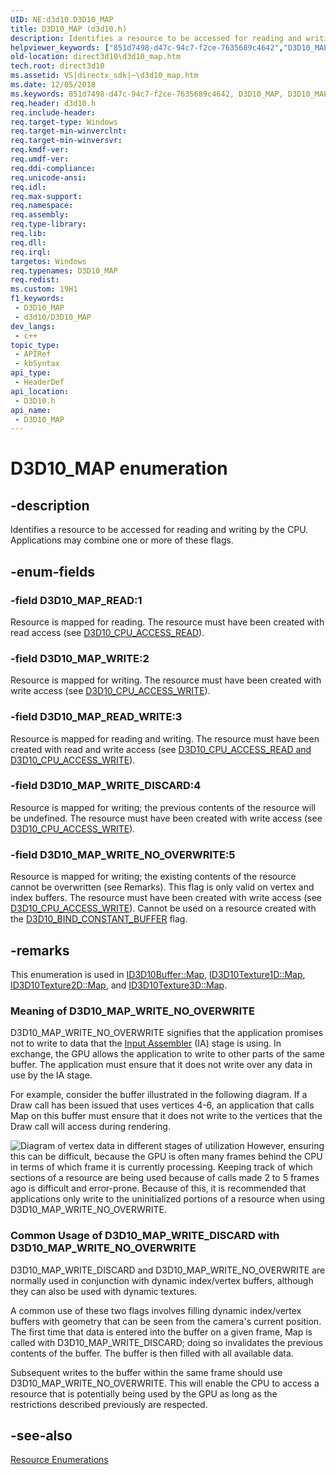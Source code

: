 ```yaml
---
UID: NE:d3d10.D3D10_MAP
title: D3D10_MAP (d3d10.h)
description: Identifies a resource to be accessed for reading and writing by the CPU. Applications may combine one or more of these flags.
helpviewer_keywords: ["851d7498-d47c-94c7-f2ce-7635689c4642","D3D10_MAP","D3D10_MAP enumeration [Direct3D 10]","D3D10_MAP_READ","D3D10_MAP_READ_WRITE","D3D10_MAP_WRITE","D3D10_MAP_WRITE_DISCARD","D3D10_MAP_WRITE_NO_OVERWRITE","d3d10/D3D10_MAP","d3d10/D3D10_MAP_READ","d3d10/D3D10_MAP_READ_WRITE","d3d10/D3D10_MAP_WRITE","d3d10/D3D10_MAP_WRITE_DISCARD","d3d10/D3D10_MAP_WRITE_NO_OVERWRITE","direct3d10.d3d10_map"]
old-location: direct3d10\d3d10_map.htm
tech.root: direct3d10
ms.assetid: VS|directx_sdk|~\d3d10_map.htm
ms.date: 12/05/2018
ms.keywords: 851d7498-d47c-94c7-f2ce-7635689c4642, D3D10_MAP, D3D10_MAP enumeration [Direct3D 10], D3D10_MAP_READ, D3D10_MAP_READ_WRITE, D3D10_MAP_WRITE, D3D10_MAP_WRITE_DISCARD, D3D10_MAP_WRITE_NO_OVERWRITE, d3d10/D3D10_MAP, d3d10/D3D10_MAP_READ, d3d10/D3D10_MAP_READ_WRITE, d3d10/D3D10_MAP_WRITE, d3d10/D3D10_MAP_WRITE_DISCARD, d3d10/D3D10_MAP_WRITE_NO_OVERWRITE, direct3d10.d3d10_map
req.header: d3d10.h
req.include-header: 
req.target-type: Windows
req.target-min-winverclnt: 
req.target-min-winversvr: 
req.kmdf-ver: 
req.umdf-ver: 
req.ddi-compliance: 
req.unicode-ansi: 
req.idl: 
req.max-support: 
req.namespace: 
req.assembly: 
req.type-library: 
req.lib: 
req.dll: 
req.irql: 
targetos: Windows
req.typenames: D3D10_MAP
req.redist: 
ms.custom: 19H1
f1_keywords:
 - D3D10_MAP
 - d3d10/D3D10_MAP
dev_langs:
 - c++
topic_type:
 - APIRef
 - kbSyntax
api_type:
 - HeaderDef
api_location:
 - D3D10.h
api_name:
 - D3D10_MAP
---
```


# D3D10_MAP enumeration


## -description

Identifies a resource to be accessed for reading and writing by the CPU. Applications may combine one or more of these flags.

## -enum-fields

### -field D3D10_MAP_READ:1

Resource is mapped for reading. The resource must have been created with read access (see <a href="/windows/win32/api/d3d10/ne-d3d10-d3d10_cpu_access_flag">D3D10_CPU_ACCESS_READ</a>).

### -field D3D10_MAP_WRITE:2

Resource is mapped for writing. The resource must have been created with write access (see <a href="/windows/win32/api/d3d10/ne-d3d10-d3d10_cpu_access_flag">D3D10_CPU_ACCESS_WRITE</a>).

### -field D3D10_MAP_READ_WRITE:3

Resource is mapped for reading and writing. The resource must have been created with read and write access (see <a href="/windows/win32/api/d3d10/ne-d3d10-d3d10_cpu_access_flag">D3D10_CPU_ACCESS_READ and D3D10_CPU_ACCESS_WRITE</a>).

### -field D3D10_MAP_WRITE_DISCARD:4

Resource is mapped for writing; the previous contents of the resource will be undefined. The resource must have been created with write access (see <a href="/windows/win32/api/d3d10/ne-d3d10-d3d10_cpu_access_flag">D3D10_CPU_ACCESS_WRITE</a>).

### -field D3D10_MAP_WRITE_NO_OVERWRITE:5

Resource is mapped for writing; the existing contents of the resource cannot be overwritten (see Remarks). This flag is only valid on vertex and index buffers. The resource must have been created with write access (see <a href="/windows/win32/api/d3d10/ne-d3d10-d3d10_cpu_access_flag">D3D10_CPU_ACCESS_WRITE</a>). Cannot be used on a resource created with the <a href="/windows/win32/api/d3d10/ne-d3d10-d3d10_bind_flag">D3D10_BIND_CONSTANT_BUFFER</a> flag.

## -remarks

This enumeration is used in <a href="/windows/win32/api/d3d10/nf-d3d10-id3d10buffer-map">ID3D10Buffer::Map</a>, <a href="/windows/win32/api/d3d10/nf-d3d10-id3d10texture1d-map">ID3D10Texture1D::Map</a>, <a href="/windows/win32/api/d3d10/nf-d3d10-id3d10texture2d-map">ID3D10Texture2D::Map</a>, and <a href="/windows/win32/api/d3d10/nf-d3d10-id3d10texture3d-map">ID3D10Texture3D::Map</a>.


<h3><a id="NO_OVERWRITE_DETAILS"></a><a id="no_overwrite_details"></a>Meaning of D3D10_MAP_WRITE_NO_OVERWRITE</h3>
D3D10_MAP_WRITE_NO_OVERWRITE signifies that the application promises not to write to data that the <a href="/windows/win32/direct3d11/d3d10-graphics-programming-guide-input-assembler-stage">Input Assembler</a> (IA) stage is using. In exchange, the GPU allows the application to write to other parts of the same buffer.  The application must ensure that it does not write over any data in use by the IA stage.

For example, consider the buffer illustrated in the following diagram. If a Draw call has been issued that uses vertices 4-6, an application that calls Map on this buffer must ensure that it does not write to the vertices that the Draw call will access during rendering.

<img alt="Diagram of vertex data in different stages of utilization" src="./images/d3d10_map_nooverwrite.png"/>
However, ensuring this can be difficult, because the GPU is often many frames behind the CPU in terms of which frame it is currently processing. Keeping track of which sections of a resource are being used because of calls made 2 to 5 frames ago is difficult and error-prone. Because of this, it is recommended that applications only write to the uninitialized portions of a resource when using D3D10_MAP_WRITE_NO_OVERWRITE.

<h3><a id="DISCARD_NO_OVERWRITE_USES"></a><a id="discard_no_overwrite_uses"></a>Common Usage of D3D10_MAP_WRITE_DISCARD with D3D10_MAP_WRITE_NO_OVERWRITE</h3>
D3D10_MAP_WRITE_DISCARD and D3D10_MAP_WRITE_NO_OVERWRITE are normally used in conjunction with dynamic index/vertex buffers, although they can also be used with dynamic textures.

A common use of these two flags involves filling dynamic index/vertex buffers with geometry that can be seen from the camera's current position. The first time that data is entered into the buffer on a given frame, Map is called with D3D10_MAP_WRITE_DISCARD; doing so invalidates the previous contents of the buffer. The buffer is then filled with all available data.

Subsequent writes to the buffer within the same frame should use D3D10_MAP_WRITE_NO_OVERWRITE. This will enable the CPU to access a resource that is potentially being used by the GPU as long as the restrictions described previously are respected.

## -see-also

<a href="/windows/win32/direct3d10/d3d10-graphics-reference-resource-enums">Resource Enumerations</a>
